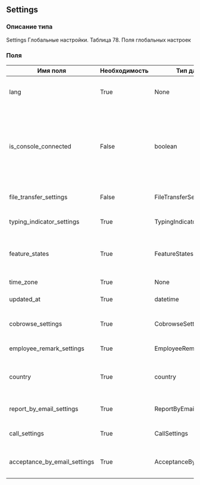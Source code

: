
## Settings

### Описание типа
Settings
Глобальные настройки.
Таблица 78. Поля глобальных настроек


### Поля

| Имя поля | Необходимость | Тип данных | Комментарий |
|---|---|---|---|
|lang|True|None|Язык пользовательского интерфейса Личного кабинета.<br/>|
|is_console_connected|False|boolean|Признак подключения оператора.<br/>Устанавливается в true при первом успешном входе оператора через Пульт.<br/>Доступен только для чтения.<br/>|
|file_transfer_settings|False|FileTransferSettings|Настройки функции передачи файлов.<br/>|
|typing_indicator_settings|True|TypingIndicatorSettings|Настройки функции «Подглядывание».<br/>|
|feature_states|True|FeatureStates|Данные о доступности функциональных возможностей на аккаунте.<br/>|
|time_zone|True|None|Временная зона Личного кабинета.<br/>|
|updated_at|True|datetime|Дата последнего обновления.<br/>|
|cobrowse_settings|True|CobrowseSettings|Настройки функции «Виртуальный ассистент».<br/>|
|employee_remark_settings|True|EmployeeRemarkSettings|Настройки оценок сотрудников.<br/>|
|country|True|country|Двухбуквенный код страны по стандарту ISO 3166-1 alpha-2.<br/><br/>|
|report_by_email_settings|True|ReportByEmailSettings|Настройки отправки отчетов на email.<br/>|
|call_settings|True|CallSettings|Настройки звонковой функциональности.<br/>|
|acceptance_by_email_settings|True|AcceptanceByEmailSettings|Настройки отправки актов на электронную почту.<br/>|
